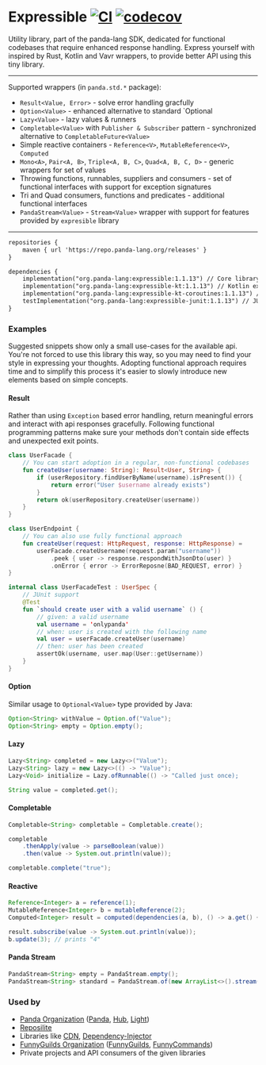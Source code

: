 # Expressible [![CI](https://github.com/panda-lang/expressible/actions/workflows/maven.yml/badge.svg)](https://github.com/panda-lang/expressible/actions/workflows/maven.yml) [![codecov](https://codecov.io/gh/panda-lang/expressible/branch/main/graph/badge.svg?token=LI1PAPD6NM)](https://codecov.io/gh/panda-lang/expressible)
Utility library, part of the panda-lang SDK, dedicated for functional codebases that require enhanced response handling.
Express yourself with inspired by Rust, Kotlin and Vavr wrappers, to provide better API using this tiny library.

<hr>

Supported wrappers (in `panda.std.*` package):
* `Result<Value, Error>` - solve error handling gracfully
* `Option<Value>` - enhanced alternative to standard `Optional<Value>
* `Lazy<Value>` - lazy values & runners
* `Completable<Value>` with `Publisher & Subscriber` pattern - synchronized alternative to `CompletableFuture<Value>`
* Simple reactive containers - `Reference<V>`, `MutableReference<V>`, `Computed`
* `Mono<A>`, `Pair<A, B>`, `Triple<A, B, C>`, `Quad<A, B, C, D>` - generic wrappers for set of values
* Throwing functions, runnables, suppliers and consumers - set of functional interfaces with support for exception signatures
* Tri and Quad consumers, functions and predicates - additional functional interfaces
* `PandaStream<Value>` - `Stream<Value>` wrapper with support for features provided by `expresible` library

<hr>

```xml
repositories {
    maven { url 'https://repo.panda-lang.org/releases' }
}

dependencies {
    implementation("org.panda-lang:expressible:1.1.13") // Core library
    implementation("org.panda-lang:expressible-kt:1.1.13") // Kotlin extensions
    implementation("org.panda-lang:expressible-kt-coroutines:1.1.13") // Kotlin coroutines extensions
    testImplementation("org.panda-lang:expressible-junit:1.1.13") // JUnit extensions
}
```

### Examples
Suggested snippets show only a small use-cases for the available api. 
You're not forced to use this library this way, so you may need to find your style in expressing your thoughts.
Adopting functional approach requires time and to simplify this process it's easier to slowly introduce new elements based on simple concepts.

#### Result

Rather than using `Exception` based error handling, return meaningful errors and interact with api responses gracefully.
Following functional programming patterns make sure your methods don't contain side effects and unexpected exit points. 

```kotlin
class UserFacade {
    // You can start adoption in a regular, non-functional codebases
    fun createUser(username: String): Result<User, String> {
        if (userRepository.findUserByName(username).isPresent()) {
            return error("User $username already exists")
        }
        return ok(userRepository.createUser(username))
    }
}

class UserEndpoint {
    // You can also use fully functional approach
    fun createUser(request: HttpRequest, response: HttpResponse) =
        userFacade.createUsername(request.param("username"))
            .peek { user -> response.respondWithJsonDto(user) }
            .onError { error -> ErrorReposne(BAD_REQUEST, error) }
}

internal class UserFacadeTest : UserSpec {
    // JUnit support
    @Test
    fun `should create user with a valid username` () {
        // given: a valid username
        val username = 'onlypanda'
        // when: user is created with the following name
        val user = userFacade.createUser(username)
        // then: user has been created
        assertOk(username, user.map(User::getUsername))
    }
} 
```

#### Option
Similar usage to `Optional<Value>` type provided by Java:

```java
Option<String> withValue = Option.of("Value");
Option<String> empty = Option.empty();
```

#### Lazy

```java
Lazy<String> completed = new Lazy<>("Value");
Lazy<String> lazy = new Lazy<>(() -> "Value");
Lazy<Void> initialize = Lazy.ofRunnable(() -> "Called just once);

String value = completed.get();
```

#### Completable

```java
Completable<String> completable = Completable.create();

completable
    .thenApply(value -> parseBoolean(value))
    .then(value -> System.out.println(value));

completable.complete("true");
```

#### Reactive

```java
Reference<Integer> a = reference(1);
MutableReference<Integer> b = mutableReference(2);
Computed<Integer> result = computed(dependencies(a, b), () -> a.get() + b.get());

result.subscribe(value -> System.out.println(value));
b.update(3); // prints "4"
```

#### Panda Stream

```java
PandaStream<String> empty = PandaStream.empty();
PandaStream<String> standard = PandaStream.of(new ArrayList<>().stream());
```

### Used by

* [Panda Organization](https://github.com/panda-lang) ([Panda](https://github.com/panda-lang/panda), [Hub](https://github.com/panda-lang/hub), [Light](https://github.com/panda-lang))
* [Reposilite](https://github.com/dzikoysk/reposilite)
* Libraries like [CDN](https://github.com/dzikoysk/cdn), [Dependency-Injector](https://github.com/dzikoysk/dependency-injector)
* [FunnyGuilds Organization](https://github.com/FunnyGuilds) ([FunnyGuilds](https://github.com/FunnyGuilds/FunnyGuilds), [FunnyCommands](https://github.com/FunnyGuilds/FunnyCommands))
* Private projects and API consumers of the given libraries
